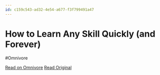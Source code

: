 ```yaml
---
id: c159c543-ad32-4e54-a677-f3f799491a47
---
```


# How to Learn Any Skill Quickly (and Forever)
#Omnivore

[Read on Omnivore](https://omnivore.app/me/https-www-youtube-com-watch-v-b-s-dprg-24-p-ea-192bcd5f5f9)
[Read Original](https://www.youtube.com/watch?v=bSDprg24pEA)

